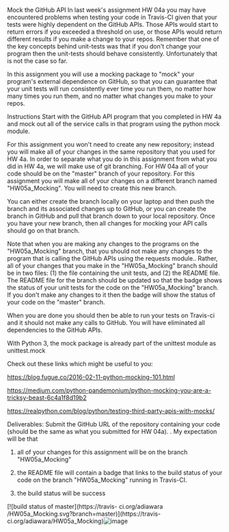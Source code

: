 
Mock the GitHub API
In last week's assignment HW 04a you may have encountered problems when testing your code in Travis-CI given that your tests were highly dependent on the GitHub APIs.   Those APIs would start to return errors if you exceeded a threshold on use, or those APIs would return different results if you make a change to your repos.    Remember that one of the key concepts behind unit-tests was that if you don't change your program then the unit-tests should behave consistently.  Unfortunately that is not the case so far. 

In this assignment you will use a mocking package to "mock" your program's external dependence on GitHub, so that you can guarantee that your unit tests will run consistently ever time you run them, no matter how many times you run them, and no matter what changes you make to your repos.

Instructions
Start with the GitHub API program that you completed in HW 4a and mock out all of the service calls in that program using the python mock module.   

For this assignment you won't need to create any new repository; instead you will make all of your changes in the same repository that you used for HW 4a.   In order to separate what you do in this assignment from what you did in HW 4a, we will make use of git branching.  For HW 04a all of your code should be on the "master" branch of your repository.  For this assignment you will make all of your changes on a different branch named "HW05a_Mocking".   You will need to create this new branch.

You can either create the branch locally on your laptop and then push the branch and its associated changes up to GitHub, or you can create the branch in GitHub and pull that branch down to your local repository.    Once you have your new branch, then all changes for mocking your API calls should go on that branch.

Note that when you are making any changes to the programs on the "HW05a_Mocking" branch, that you should not make any changes to the program that is calling the GitHub APIs using the requests module..  Rather, all of your changes that you make in the "HW05a_Mocking" branch should be in two files:  (1) the file containing the unit tests, and (2) the README file.  The README file for the branch should be updated so that the badge shows the status of your unit tests for the code on the "HW05a_Mocking" branch.  If you don't make any changes to it then the badge will show the status of your code on the "master" branch.

When you are done you should then be able to run your tests on Travis-ci and it should not make any calls to GitHub.  You will have eliminated all dependencies to the GitHub APIs.

With Python 3, the mock package is already part of the unittest module as unittest.mock 

Check out these links which might be useful to you:

https://blog.fugue.co/2016-02-11-python-mocking-101.html 


https://medium.com/python-pandemonium/python-mocking-you-are-a-tricksy-beast-6c4a1f8d19b2 


https://realpython.com/blog/python/testing-third-party-apis-with-mocks/ 

 

Deliverables:
Submit the GitHub URL of the repository containing your code (should be the same as what you submitted for HW 04a).  .   My expectation will be that

1. all of your changes for this assignment will be on the branch "HW05a_Mocking"

2. the README file will contain a badge that links to the build status of your code on the branch "HW05a_Mocking" running in Travis-CI.

3. the build status will be success

[![build status of master](https://travis-
ci.org/adiawara /HW05a_Mocking.svg?branch=master)](https://travis- ci.org/adiawara/HW05a_Mocking)![image](https://user-images.githubusercontent.com/22464380/143682884-6f0082f3-eb77-4290-8a8e-b62777e87835.png)
